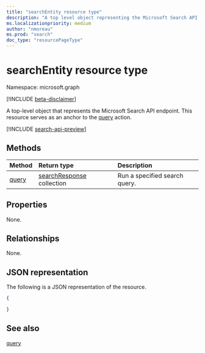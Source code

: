 ```yaml
---
title: "searchEntity resource type"
description: "A top level object representing the Microsoft Search API endpoint."
ms.localizationpriority: medium
author: "nmoreau"
ms.prod: "search"
doc_type: "resourcePageType"
---
```


# searchEntity resource type

Namespace: microsoft.graph

[!INCLUDE [beta-disclaimer](../../includes/beta-disclaimer.md)]

A top-level object that represents the Microsoft Search API endpoint. This resource serves as an anchor to the [query](../api/search-query.md) action. 

[!INCLUDE [search-api-preview](../../includes/search-api-preview-signup.md)]

## Methods
|Method|Return type|Description|
|:---|:---|:---|
|[query](../api/search-query.md) |[searchResponse](searchresponse.md) collection | Run a specified search query.   |

## Properties
None.

## Relationships
None.

## JSON representation
The following is a JSON representation of the resource.
<!-- {
  "blockType": "resource",
  "@odata.type": "microsoft.graph.searchEntity",
  "baseType": "microsoft.graph.entity"
}
-->
``` json
{
  
}
```


## See also

[query](../api/search-query.md)


<!-- uuid: 16cd6b66-4b1a-43a1-adaf-3a886856ed98
2019-02-04 14:57:30 UTC -->
<!-- {
  "type": "#page.annotation",
  "description": "A top level object representing the Microsoft Search API endpoint.",
  "keywords": "",
  "section": "documentation",
  "tocPath": ""
}-->


